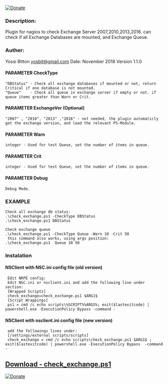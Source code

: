 [![Donate](https://www.paypalobjects.com/en_US/IL/i/btn/btn_donateCC_LG.gif)](https://paypal.me/yosbit)
### Description:
Plugin for nagios to check Exchange Server 2007,2010,2013,2016.
can check if all Exchange Databases are mounted, and Exchange Queue.

### Auther:
Yossi Bitton yosbit@gmail.com
Date: November 2018
Version 1.1.0

#### PARAMETER CheckType
    "DBStatus" - Check all exchange databases if mounted or not, return Critical if one database is not mounted.
    "Queue"    - Check all queue in exchange server if empty or not. if queue items greater than Warn or Crit.
#### PARAMETER ExchangeVer (Optional)
    "2007" , "2010", "2013" ,"2016" - not needed, the plugin automaticly get the exchange version, and load the relevant PS-Module.
#### PARAMETER Warn
    integer - Used for test Queue, set the number of items in queue.
#### PARAMETER Crit
    integer - Used for test Queue, set the number of items in queue.
#### PARAMETER Debug
    Debug Mode.
		
### EXAMPLE
    Check all exchange db status:
    .\check_exchange.ps1 -CheckType DBStatus 
    .\check_exchange.ps1 DBStatus

    Check exchange queue 
    .\check_exchange.ps1 -CheckType Queue -Warn 10 -Crit 50
     this command also works, using args position:
    .\check_exchange.ps1  Queue 10 50 
	
### Instalation
#### NSClient with NSC.ini config file (old version)
     Edit NRPE config:
     Edit NSC.ini or nsclient.ini and add the following line under section:
     [Wrapped Scripts]
     check_exchange=check_exchange.ps1 $ARG1$
     [Script Wrappings]
     ps1 = cmd /c echo scripts\%SCRIPT%%ARGS%; exit($lastexitcode) | powershell.exe -ExecutionPolicy Bypass -command - 
	
#### NSClient with nsclient.ini config file (new version)
     add the followings lines under:
     [/settings/external scripts/scripts]
     check_exchange = cmd /c echo scripts\check_exchange.ps1 $ARG1$ ; exit($lastexitcode) | powershell.exe -ExecutionPolicy Bypass  -command -
## [Download - check_exchange.ps1](https://github.com/yosbit/nagios-plugins/releases/download/1.1.2/check_exchange.ps1)
[![Donate](https://www.paypalobjects.com/en_US/IL/i/btn/btn_donateCC_LG.gif)](https://paypal.me/yosbit)
